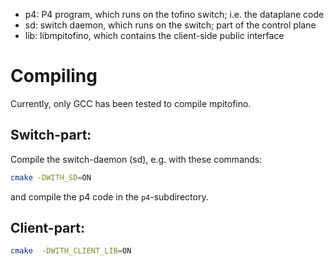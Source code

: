   * p4:  P4 program, which runs on the tofino switch; i.e. the dataplane code
  * sd:  switch daemon, which runs on the switch; part of the control plane
  * lib: libmpitofino, which contains the client-side public interface

# Compiling

Currently, only GCC has been tested to compile mpitofino.

## Switch-part:

Compile the switch-daemon (sd), e.g. with these commands:

```bash
cmake -DWITH_SD=ON
```

and compile the p4 code in the `p4`-subdirectory.


## Client-part:

```bash
cmake  -DWITH_CLIENT_LIB=ON
```

